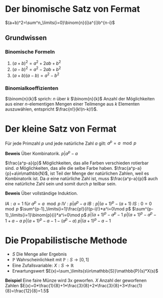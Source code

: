 # Der binomische Satz von Fermat

$(a+b)^2=\sum^n_\limits{i=0}\binom{n}{i}a^{i}b^{n-i}$

## Grundwissen

### Binomische Formeln

1. $(a+b)^2=a^2+2ab+b^2$
2. $(a-b)^2=a^2-2ab+b^2$
3. $(a+b)(a-b)=a^2-b^2$

### Binomialkoeffizienten

$\binom{n}{k}$ sprich: $n$ über $k$
$\binom{n}{k}$ Anzahl der Möglichkeiten aus einer $n$-elementigen Mengen einer Teilmenge aus $k$ Elementen auszuwählen, entspricht $\frac{n!}{k!(n-k)!}$.

# Der kleine Satz von Fermat

Für jede Primzahl $p$ und jede natürliche Zahl $a$ gilt: $a^p=a\mod p$

**Beweis**
Über Kombinatorik.
$p|a^p-a$

$\frac{a^p-a}{p}$ Möglichkeiten, das alle Farben verschieden rotierbar sind.
$a$ Möglichkeiten, das alle die selbe Farbe haben.
$\frac{a^p-a}{p}+a\in\mathbb{N}$, ist Teil der Menge der natürlichen Zahlen, weil es Kombinatorik ist. Da $a$ eine natürliche Zahl ist, muss $\frac{a^p-a}{p}$ auch eine natürliche Zahl sein und somit durch $p$ teilbar sein.

**Beweis**
Über vollständige Induktion.

$IA: a=1$ für $a^p=a\mod p$
$IV: p|a^p-a$
$IB: p|(a+1)^p-(a+1)$
$IS: 0=0\mod p$
$\sum^{p-1}_\limits{i=1}\frac{p!}{i!(p-i)!}*a^i=0\mod p$
$\sum^{p-1}_\limits{i=1}\binom{p}{i}*a^i=0\mod p$
$p|(a+1)^p-a^p-1$
$p|(a+1)^p-a^p-1+a-a$
$p|(a+1)^p-a-1-(a^p-a)$
$p|(a+1)^p-a-1$

# Die Propabilistische Methode

- $S$ Die Menge aller Ergebnis
- $\mathbb{P}$ Wahrscheinlichkeit mit $\mathbb{P}:S\to[0,1]$
- Eine Zufallsvariable: $X:S\to\mathbb{R}$
- Erwartungswert $E(x)=\sum_\limits{s\in\mathbb{S}}\mathbb{P}(s)*X(s)$

**Beispiel**
Eine faire Münze wird 3x geworfen.
$X$ Anzahl der geworfenen Zahlen
$E(x)=0*\frac{1}{8}+1*\frac{3}{8}+2*\frac{3}{8}+3*\frac{1}{8}=\frac{12}{8}=1.5$